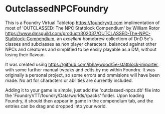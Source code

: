 # OutclassedNPCFoundry

This is a Foundry Virtual Tabletop https://foundryvtt.com implimentation of most of 'OUTCLASSED: The NPC Statblock Compendium' by William Rotor https://www.dmsguild.com/product/302037/OUTCLASSED-The-NPC-Statblock-Compendium, an _excellent_ homebrew collectiom of DnD 5e's classes and subclasses as non player characters, balanced against other NPCs and creatures and simplified to be easily playable as a DM, without losing their flavour. 

It was created using https://github.com/jbhaywood/5e-statblock-importer, with some further manual tweaks and edits by me within Foundry. It was originally a personal project, so some errors and ommisions will have been made. No art for characters or abilities are currently included.

Adding it to your game is simple, just add the 'outclassed-npcs.db' file into the 'FoundryVTT/foundry/Data/worlds/<YOUR GAME WORLD NAME>/packs' folder. Upon loading Foundry, it should then appear in game in the compendium tab, and the entries can be drag and dropped into your world. 
